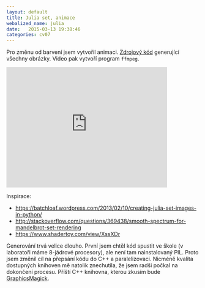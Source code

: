 ```yaml
---
layout: default
title: Julia set, animace
webalized_name: julia
date:   2015-03-13 19:38:46
categories: cv07
---
```


Pro změnu od barvení jsem vytvořil animaci. [Zdrojový kód](https://www.github.com/OndrejSlamecka/iv122/blob/gh-pages/assets/fractals/julia.py) generující všechny obrázky. Video pak vytvoří program `ffmpeg`.

<iframe width="420" height="315" src="https://www.youtube.com/embed/jzazS_RsY-s" frameborder="0" allowfullscreen></iframe>

Inspirace:
* https://batchloaf.wordpress.com/2013/02/10/creating-julia-set-images-in-python/
* http://stackoverflow.com/questions/369438/smooth-spectrum-for-mandelbrot-set-rendering
* https://www.shadertoy.com/view/XssXDr

Generování trvá velice dlouho. První jsem chtěl kód spustit ve škole (v laboratoři máme 8-jádrové procesory), ale není tam nainstalovaný PIL. Proto jsem změnil cíl na přepsání kódu do C++ a paralelizovaci. Nicméně kvalita dostupných knihoven mě natolik znechutila, že jsem radši počkal na dokončení procesu. Příští C++ knihovna, kterou zkusím bude [GraphicsMagick](http://www.graphicsmagick.org/index.html).
